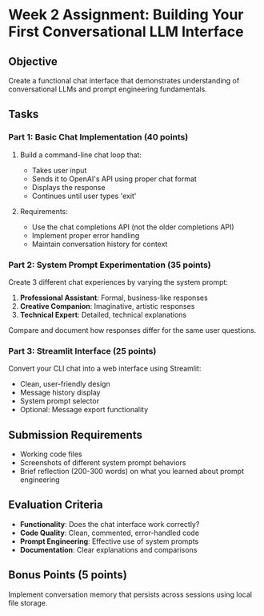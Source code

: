 # Week 2 Assignment: Building Your First Conversational LLM Interface

## Objective
Create a functional chat interface that demonstrates understanding of conversational LLMs and prompt engineering fundamentals.

## Tasks

### Part 1: Basic Chat Implementation (40 points)
1. Build a command-line chat loop that:
   - Takes user input
   - Sends it to OpenAI's API using proper chat format
   - Displays the response
   - Continues until user types 'exit'

2. Requirements:
   - Use the chat completions API (not the older completions API)
   - Implement proper error handling
   - Maintain conversation history for context

### Part 2: System Prompt Experimentation (35 points)
Create 3 different chat experiences by varying the system prompt:
1. **Professional Assistant**: Formal, business-like responses
2. **Creative Companion**: Imaginative, artistic responses  
3. **Technical Expert**: Detailed, technical explanations

Compare and document how responses differ for the same user questions.

### Part 3: Streamlit Interface (25 points)
Convert your CLI chat into a web interface using Streamlit:
- Clean, user-friendly design
- Message history display
- System prompt selector
- Optional: Message export functionality

## Submission Requirements
- Working code files
- Screenshots of different system prompt behaviors
- Brief reflection (200-300 words) on what you learned about prompt engineering

## Evaluation Criteria
- **Functionality**: Does the chat interface work correctly?
- **Code Quality**: Clean, commented, error-handled code
- **Prompt Engineering**: Effective use of system prompts
- **Documentation**: Clear explanations and comparisons

## Bonus Points (5 points)
Implement conversation memory that persists across sessions using local file storage.
